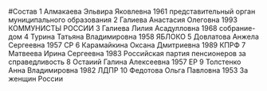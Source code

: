 #Состав
1 Алмакаева Эльвира Яковлевна 1961 представительный орган муниципального образования
2 Галиева Анастасия Олеговна 1993 КОММУНИСТЫ РОССИИ
3 Галиева Лилия Асадулловна 1968 собрание-дом
4 Турина Татьяна Владимировна 1958 ЯБЛОКО
5 Довлатова Анжела Сергеевна 1957 СР
6 Карамайкина Оксана Дмитриевна 1989 КПРФ
7 Матвеева Ирина Сергеевна 1983 Российская партия пенсионеров за справедливость
8 Остаиий Галина Алексеевна 1957 ЕР
9 Толстенко Анна Владимировна 1982 ЛДПР
10 Федотова Ольга Павловна 1953 За женщин России
